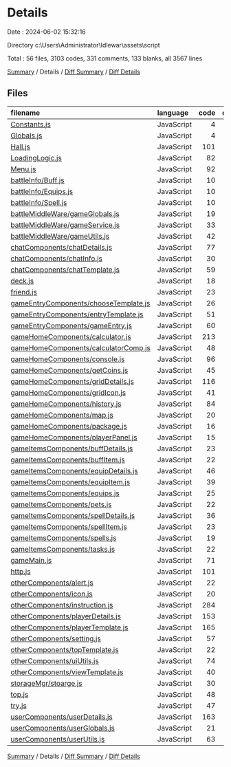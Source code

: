 # Details

Date : 2024-06-02 15:32:16

Directory c:\\Users\\Administrator\\Idlewar\\assets\\script

Total : 56 files,  3103 codes, 331 comments, 133 blanks, all 3567 lines

[Summary](results.md) / Details / [Diff Summary](diff.md) / [Diff Details](diff-details.md)

## Files
| filename | language | code | comment | blank | total |
| :--- | :--- | ---: | ---: | ---: | ---: |
| [Constants.js](/Constants.js) | JavaScript | 4 | 0 | 0 | 4 |
| [Globals.js](/Globals.js) | JavaScript | 4 | 0 | 1 | 5 |
| [Hall.js](/Hall.js) | JavaScript | 101 | 3 | 1 | 105 |
| [LoadingLogic.js](/LoadingLogic.js) | JavaScript | 82 | 193 | 4 | 279 |
| [Menu.js](/Menu.js) | JavaScript | 92 | 6 | 5 | 103 |
| [battleInfo/Buff.js](/battleInfo/Buff.js) | JavaScript | 10 | 0 | 0 | 10 |
| [battleInfo/Equips.js](/battleInfo/Equips.js) | JavaScript | 10 | 0 | 0 | 10 |
| [battleInfo/Spell.js](/battleInfo/Spell.js) | JavaScript | 10 | 0 | 0 | 10 |
| [battleMiddleWare/gameGlobals.js](/battleMiddleWare/gameGlobals.js) | JavaScript | 19 | 10 | 3 | 32 |
| [battleMiddleWare/gameService.js](/battleMiddleWare/gameService.js) | JavaScript | 33 | 5 | 1 | 39 |
| [battleMiddleWare/gameUtils.js](/battleMiddleWare/gameUtils.js) | JavaScript | 42 | 10 | 2 | 54 |
| [chatComponents/chatDetails.js](/chatComponents/chatDetails.js) | JavaScript | 77 | 2 | 2 | 81 |
| [chatComponents/chatInfo.js](/chatComponents/chatInfo.js) | JavaScript | 30 | 5 | 3 | 38 |
| [chatComponents/chatTemplate.js](/chatComponents/chatTemplate.js) | JavaScript | 59 | 2 | 1 | 62 |
| [deck.js](/deck.js) | JavaScript | 18 | 2 | 2 | 22 |
| [friend.js](/friend.js) | JavaScript | 23 | 0 | 3 | 26 |
| [gameEntryComponents/chooseTemplate.js](/gameEntryComponents/chooseTemplate.js) | JavaScript | 26 | 1 | 2 | 29 |
| [gameEntryComponents/entryTemplate.js](/gameEntryComponents/entryTemplate.js) | JavaScript | 51 | 0 | 5 | 56 |
| [gameEntryComponents/gameEntry.js](/gameEntryComponents/gameEntry.js) | JavaScript | 60 | 0 | 1 | 61 |
| [gameHomeComponents/calculator.js](/gameHomeComponents/calculator.js) | JavaScript | 213 | 1 | 2 | 216 |
| [gameHomeComponents/calculatorComp.js](/gameHomeComponents/calculatorComp.js) | JavaScript | 48 | 0 | 2 | 50 |
| [gameHomeComponents/console.js](/gameHomeComponents/console.js) | JavaScript | 96 | 2 | 12 | 110 |
| [gameHomeComponents/getCoins.js](/gameHomeComponents/getCoins.js) | JavaScript | 45 | 4 | 4 | 53 |
| [gameHomeComponents/gridDetails.js](/gameHomeComponents/gridDetails.js) | JavaScript | 116 | 1 | 1 | 118 |
| [gameHomeComponents/gridIcon.js](/gameHomeComponents/gridIcon.js) | JavaScript | 41 | 0 | 5 | 46 |
| [gameHomeComponents/history.js](/gameHomeComponents/history.js) | JavaScript | 84 | 1 | 9 | 94 |
| [gameHomeComponents/map.js](/gameHomeComponents/map.js) | JavaScript | 20 | 0 | 0 | 20 |
| [gameHomeComponents/package.js](/gameHomeComponents/package.js) | JavaScript | 16 | 0 | 2 | 18 |
| [gameHomeComponents/playerPanel.js](/gameHomeComponents/playerPanel.js) | JavaScript | 15 | 7 | 6 | 28 |
| [gameItemsComponents/buffDetails.js](/gameItemsComponents/buffDetails.js) | JavaScript | 23 | 0 | 0 | 23 |
| [gameItemsComponents/buffItem.js](/gameItemsComponents/buffItem.js) | JavaScript | 22 | 0 | 2 | 24 |
| [gameItemsComponents/equipDetails.js](/gameItemsComponents/equipDetails.js) | JavaScript | 46 | 0 | 2 | 48 |
| [gameItemsComponents/equipItem.js](/gameItemsComponents/equipItem.js) | JavaScript | 39 | 0 | 2 | 41 |
| [gameItemsComponents/equips.js](/gameItemsComponents/equips.js) | JavaScript | 25 | 0 | 2 | 27 |
| [gameItemsComponents/pets.js](/gameItemsComponents/pets.js) | JavaScript | 22 | 0 | 2 | 24 |
| [gameItemsComponents/spellDetails.js](/gameItemsComponents/spellDetails.js) | JavaScript | 36 | 0 | 4 | 40 |
| [gameItemsComponents/spellItem.js](/gameItemsComponents/spellItem.js) | JavaScript | 23 | 1 | 1 | 25 |
| [gameItemsComponents/spells.js](/gameItemsComponents/spells.js) | JavaScript | 19 | 1 | 2 | 22 |
| [gameItemsComponents/tasks.js](/gameItemsComponents/tasks.js) | JavaScript | 22 | 0 | 2 | 24 |
| [gameMain.js](/gameMain.js) | JavaScript | 71 | 8 | 2 | 81 |
| [http.js](/http.js) | JavaScript | 101 | 2 | 12 | 115 |
| [otherComponents/alert.js](/otherComponents/alert.js) | JavaScript | 22 | 0 | 1 | 23 |
| [otherComponents/icon.js](/otherComponents/icon.js) | JavaScript | 20 | 10 | 4 | 34 |
| [otherComponents/instruction.js](/otherComponents/instruction.js) | JavaScript | 284 | 4 | 0 | 288 |
| [otherComponents/playerDetails.js](/otherComponents/playerDetails.js) | JavaScript | 153 | 3 | 1 | 157 |
| [otherComponents/playerTemplate.js](/otherComponents/playerTemplate.js) | JavaScript | 165 | 33 | 0 | 198 |
| [otherComponents/setting.js](/otherComponents/setting.js) | JavaScript | 57 | 0 | 1 | 58 |
| [otherComponents/topTemplate.js](/otherComponents/topTemplate.js) | JavaScript | 22 | 0 | 3 | 25 |
| [otherComponents/uiUtils.js](/otherComponents/uiUtils.js) | JavaScript | 74 | 1 | 0 | 75 |
| [otherComponents/viewTemplate.js](/otherComponents/viewTemplate.js) | JavaScript | 40 | 0 | 1 | 41 |
| [storageMgr/stoarge.js](/storageMgr/stoarge.js) | JavaScript | 30 | 0 | 2 | 32 |
| [top.js](/top.js) | JavaScript | 48 | 0 | 4 | 52 |
| [try.js](/try.js) | JavaScript | 47 | 2 | 0 | 49 |
| [userComponents/userDetails.js](/userComponents/userDetails.js) | JavaScript | 163 | 11 | 2 | 176 |
| [userComponents/userGlobals.js](/userComponents/userGlobals.js) | JavaScript | 21 | 0 | 0 | 21 |
| [userComponents/userUtils.js](/userComponents/userUtils.js) | JavaScript | 63 | 0 | 2 | 65 |

[Summary](results.md) / Details / [Diff Summary](diff.md) / [Diff Details](diff-details.md)